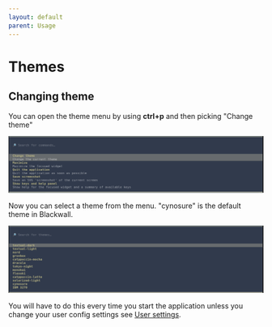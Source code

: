 ```yaml
---
layout: default
parent: Usage
---
```


# Themes

## Changing theme

You can open the theme menu by using **ctrl+p** and then picking "Change theme"

![Screenshot of opening the theme menu in the command palette](/assets/images/screenshots/show_theme_menu.png)

Now you can select a theme from the menu. "cynosure" is the default theme in Blackwall.

![Screenshot of theme menu](/assets/images/screenshots/theme_menu.png)

You will have to do this every time you start the application unless you change your user config settings see [User settings](/user_config.md).
